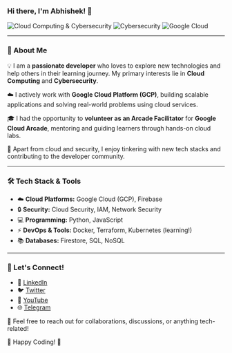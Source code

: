 ### Hi there, I'm Abhishek! 👋

![Cloud Computing & Cybersecurity](https://img.shields.io/badge/Cloud%20Computing-✔️-blue) ![Cybersecurity](https://img.shields.io/badge/Cybersecurity-✔️-red) ![Google Cloud](https://img.shields.io/badge/Google%20Cloud-✔️-yellow)

---

### 🚀 About Me

💡 I am a **passionate developer** who loves to explore new technologies and help others in their learning journey. My primary interests lie in **Cloud Computing** and **Cybersecurity**. 

☁️ I actively work with **Google Cloud Platform (GCP)**, building scalable applications and solving real-world problems using cloud services.

🎓 I had the opportunity to **volunteer as an Arcade Facilitator** for **Google Cloud Arcade**, mentoring and guiding learners through hands-on cloud labs.

🔧 Apart from cloud and security, I enjoy tinkering with new tech stacks and contributing to the developer community.

---

### 🛠️ Tech Stack & Tools

- ☁️ **Cloud Platforms:** Google Cloud (GCP), Firebase
- 🔒 **Security:** Cloud Security, IAM, Network Security
- 💻 **Programming:** Python, JavaScript
- ⚡ **DevOps & Tools:** Docker, Terraform, Kubernetes (learning!)
- 📚 **Databases:** Firestore, SQL, NoSQL

---

### 📢 Let's Connect!

- 🔗 [LinkedIn](https://www.linkedin.com/in/your-profile)
- 🐦 [Twitter]()
- 🎥 [YouTube]([https://www.youtube.com/your-channel](https://www.youtube.com/@drabhishek.5460))
- 🌐 [Telegram]()

💬 Feel free to reach out for collaborations, discussions, or anything tech-related!

🚀 Happy Coding! 🚀
